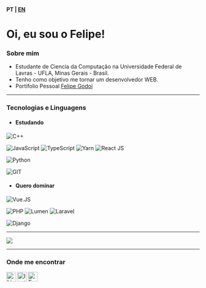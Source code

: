 <b style="text-align:right"> PT | <a href="https://github.com/felipecarvalhogodoi98/felipecarvalhogodoi98/blob/main/README_en-us.md">EN</a> </b>

# Oi, eu sou o Felipe!

### Sobre mim
- Estudante de Ciencia da Computação na Universidade Federal de Lavras - UFLA, Minas Gerais - Brasil.
- Tenho como objetivo me tornar um desenvolvedor WEB.
- Portifolio Pessoal <a href="https://felipecarvalhogodoi98.github.io/portifolio/">Felipe Godoi</a>

---

### Tecnologias e Linguagens

* #### Estudando

![C++](https://img.shields.io/badge/-C++-333?style=for-the-badge&logo=c%2B%2B)

![JavaScript](https://img.shields.io/badge/-Javascript-333?style=for-the-badge&logo=javascript)
![TypeScript](https://img.shields.io/badge/-TypeScript-333?style=for-the-badge&logo=typescript)
![Yarn](https://img.shields.io/badge/-Yarn-333?style=for-the-badge&logo=yarn)
![React JS](https://img.shields.io/badge/-React-333?style=for-the-badge&logo=react)

![Python](https://img.shields.io/badge/-Python-333?style=for-the-badge&logo=python)

![GIT](https://img.shields.io/badge/-GIT-333?style=for-the-badge&logo=git)

* #### Quero dominar

![Vue.JS](https://img.shields.io/badge/-Vue.js-333?style=for-the-badge&logo=vue.js)

![PHP](https://img.shields.io/badge/-PHP-333?style=for-the-badge&logo=php)
![Lumen](https://img.shields.io/badge/-Lumen-333?style=for-the-badge&logo=lumen)
![Laravel](https://img.shields.io/badge/-Laravel-333?style=for-the-badge&logo=laravel)

![Django](https://img.shields.io/badge/-Django-333?style=for-the-badge&logo=django)

---

<!-- ![](https://github-readme-stats.vercel.app/api?username=felipecarvalhogodoi98&show_icons=true&theme=dracula) -->

![](https://github-readme-stats.vercel.app/api/top-langs/?username=felipecarvalhogodoi98&layout=compact&theme=dracula)

---

### Onde me encontrar

<a target="_blank" href="https://www.linkedin.com/in/felipecarvalhogodoi">
  <img align="left" alt="LinkedIN" width="25px" src="https://logospng.org/download/linkedin/logo-linkedin-icon-2048.png" /> 
</a>

<a target="_blank" href="https://www.instagram.com/felipecgodoi/?hl=pt-br">
  <img align="left" alt="Instagram" width="25px" src="https://upload.wikimedia.org/wikipedia/commons/thumb/e/e7/Instagram_logo_2016.svg/1200px-Instagram_logo_2016.svg.png" />
</a>

<a target="_blank" href="mailto:felipecarvalhogodoi98@gmail.com">
  <img align="left" alt="E-mail" width="25px" src="https://logodownload.org/wp-content/uploads/2018/03/gmail-logo-16.png" />
</a>

<br>
